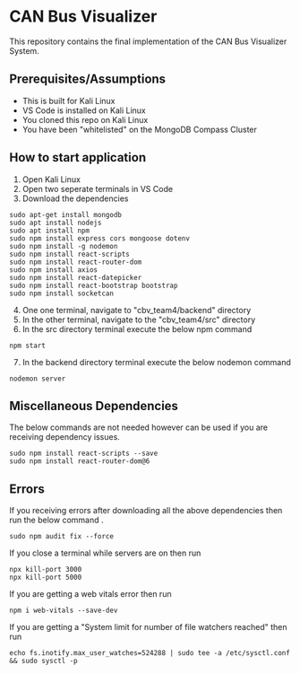 # CAN Bus Visualizer
This repository contains the final implementation of the CAN Bus Visualizer System. 

## Prerequisites/Assumptions
* This is built for Kali Linux 
* VS Code is installed on Kali Linux
* You cloned this repo on Kali Linux
* You have been "whitelisted" on the MongoDB Compass Cluster

## How to start application
1. Open Kali Linux
2. Open two seperate terminals in VS Code 
3. Download the dependencies
```
sudo apt-get install mongodb
sudo apt install nodejs
sudo apt install npm
sudo npm install express cors mongoose dotenv
sudo npm install -g nodemon
sudo npm install react-scripts
sudo npm install react-router-dom
sudo npm install axios
sudo npm install react-datepicker
sudo npm install react-bootstrap bootstrap
sudo npm install socketcan
```
4. One one terminal, navigate to "cbv_team4/backend" directory
5. In the other terminal, navigate to the "cbv_team4/src" directory
6. In the src directory terminal execute the below npm command
```
npm start
```
7. In the backend directory terminal execute the below nodemon command
```
nodemon server
```

## Miscellaneous Dependencies
The below commands are not needed however can be used if you are receiving dependency issues.
```
sudo npm install react-scripts --save
sudo npm install react-router-dom@6
``` 

## Errors
If you receiving errors after downloading all the above dependencies then run the below command .
```
sudo npm audit fix --force
```
If you close a terminal while servers are on then run 
```
npx kill-port 3000
npx kill-port 5000
```

If you are getting a web vitals error then run
```
npm i web-vitals --save-dev
```

If you are getting a "System limit for number of file watchers reached" then run
```
echo fs.inotify.max_user_watches=524288 | sudo tee -a /etc/sysctl.conf && sudo sysctl -p
```
